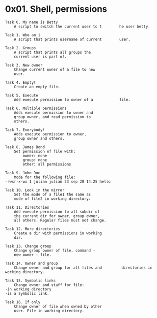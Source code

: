 # 0x01. Shell, permissions
	
	Task 0. My name is Betty
		A script to switch the current user to t		he user betty.

	Task 1. Who am i
		A script that prints username of current		user.

	Task 2. Groups
		A script that prints all groups the 
		current user is part of.

	Task 3. New owner
		Change current owner of a file to new
		user.

	Task 4. Empty!
		Create an empty file.
	
	Task 5. Execute
		Add execute permission to owner of a 			file.

	Task 6. Multiple permissions
		Adds execute permission to owner and 
		group owner, and read permission to
		others.

	Task 7. Everybody!
		Adds execute permission to owner, 
		group owner and others.

	Task 8. James Bond
		Set permission of file with:
			owner: none
			group: none
			other: all permissions

	Task 9. John Doe
		Mode for the following file:
	-rwxr-x-wx 1 julian julian 23 sep 20 14:25 hello

	Task 10. Look in the mirror
		Set the mode of a file1 the same as
		mode of file2 in working directory.

	Task 11. Directories
		Add execute permission to all subdir of
		the current dir for owner, group owner,
		all others. Regular files must not change.

	Task 12. More directories
		Create a dir with permissions in working
		dir.

	Task 13. Change group
		Change group owner of file, command - 
		new owner - file.

	Task 14. Owner and group
		Change owner and group for all files and 		 directories in working directory.

	Task 15. Symbolic links
		Change owner and staff for file:
	-in working directory
	-is a symbolic link.

	Task 16. If only
		Change owner of file when owned by other
		user. File in working directory.

	
